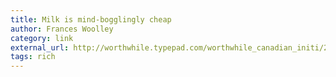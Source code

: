 ```yaml
---
title: Milk is mind-bogglingly cheap
author: Frances Woolley
category: link
external_url: http://worthwhile.typepad.com/worthwhile_canadian_initi/2017/04/milk-is-mind-bogglingly-cheap.html
tags: rich
---
```

